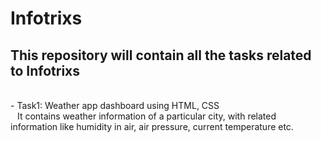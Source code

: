 # Infotrixs
## This repository will contain all the tasks related to Infotrixs
<br>
- Task1: Weather app dashboard using HTML, CSS <br> 
&ensp; It contains weather information of a particular city, with related information like humidity in air, air pressure, current temperature etc.

